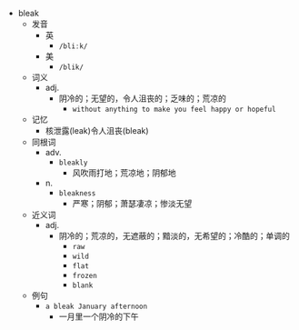 - bleak
  - 发音
    - 英
      - `/bliːk/`
    - 美
      - `/blik/`
  - 词义
    - adj.
      - 阴冷的；无望的，令人沮丧的；乏味的；荒凉的
        - `without anything to make you feel happy or hopeful`
  - 记忆
    - 核泄露(leak)令人沮丧(bleak)
  - 同根词
    - adv.
      - `bleakly`
        - 风吹雨打地；荒凉地；阴郁地
    - n.
      - `bleakness`
        - 严寒；阴郁；萧瑟凄凉；惨淡无望
  - 近义词
    - adj.
      - 阴冷的；荒凉的，无遮蔽的；黯淡的，无希望的；冷酷的；单调的
        - `raw`
        - `wild`
        - `flat`
        - `frozen`
        - `blank`
  - 例句
    - `a bleak January afternoon`
      - 一月里一个阴冷的下午

